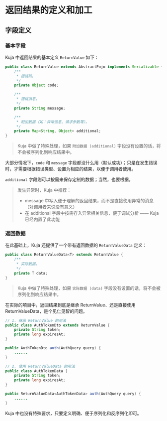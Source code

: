 # 返回结果的定义和加工



## 字段定义

### 基本字段

Kuja 中返回结果的基本定义 `ReturnValue` 如下：

``` java
public class ReturnValue extends AbstractPojo implements Serializable {
    /**
     * 错误码。
     */
    private Object code;

    /**
     * 错误消息。
     */
    private String message;

    /**
     * 附加数据（如：异常信息、请求参数等）。
     */
    private Map<String, Object> additional;
}
```

> Kuja 中做了特殊处理，如果 `附加数据 (additional)` 字段没有设置的话，将不会被序列化到响应结果中。

大部分情况下，`code` 和 `message` 字段都没什么用（默认成功）；只是在发生错误时，才需要根据错误类型、设置为相应的结果，以便于调用者使用。

`additional` 字段则可以按需来保存定制的数据；当然，也要根据。

> 发生异常时，Kuja 中推荐：
>
> - message 中写入便于理解的返回结果，而不是直接使用异常的消息（对调用者来说没有意义）
> - 在 additional 字段中按需存入异常相关信息，便于调试分析 —— Kuja 已经内置了此功能



### 返回数据

在此基础上，Kuja 还提供了一个带有返回数据的 `ReturnValueData` 定义：

``` java
public class ReturnValueData<T> extends ReturnValue {
    /**
     * 实际数据。
     */
    private T data;
}
```

> Kuja 中做了特殊处理，如果 `实际数据 (data)` 字段没有设置的话，将不会被序列化到响应结果中。

在实际的项目中，返回结果到底是继承 ReturnValue、还是直接使用 ReturnValueData，是个见仁见智的问题。

``` java
// 1. 继承 ReturnValue 的用法
public class AuthTokenDto extends ReturnValue {
    private String token;
    private long expiresAt;
}

public AuthTokenDto auth(AuthQuery query) {
    ......
}

// 2. 使用 ReturnValueData 的用法
public class AuthTokenData {
    private String token;
    private long expiresAt;
}

public ReturnValueData<AuthTokenData> auth(AuthQuery query) {
    ......
}
```

Kuja 中也没有特殊要求，只要定义明确、便于序列化和反序列化即可。

